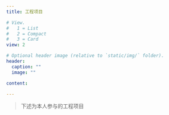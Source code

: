 ```yaml
---
title: 工程项目

# View.
#   1 = List
#   2 = Compact
#   3 = Card
view: 2

# Optional header image (relative to `static/img/` folder).
header:
  caption: ""
  image: ""

content:

---
```


> 下述为本人参与的工程项目

<!-- ## _Table of Contents_ -->




<!-- - [New Post](newblog/) -->